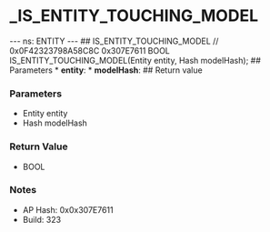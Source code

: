 # _IS_ENTITY_TOUCHING_MODEL

--- ns: ENTITY --- ## IS_ENTITY_TOUCHING_MODEL  // 0x0F42323798A58C8C 0x307E7611 BOOL IS_ENTITY_TOUCHING_MODEL(Entity entity, Hash modelHash);   ## Parameters * **entity**: * **modelHash**:  ## Return value

### Parameters
* Entity entity
* Hash modelHash

### Return Value
* BOOL

### Notes
* AP Hash: 0x0x307E7611
* Build: 323


